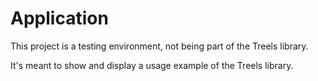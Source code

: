 # Application

This project is a testing environment, not being part of the Treels library.

It's meant to show and display a usage example of the Treels library.
